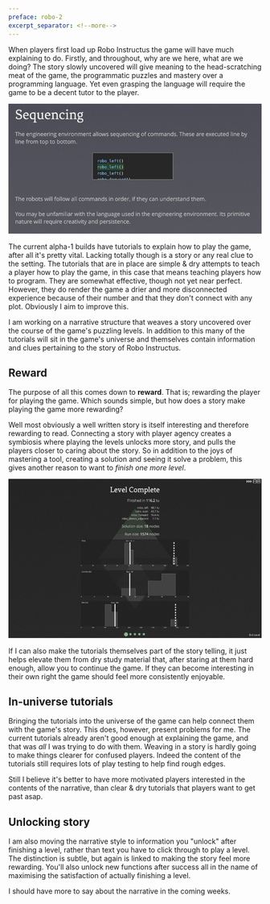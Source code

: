 ```yaml
---
preface: robo-2
excerpt_separator: <!--more-->
---
```

When players first load up Robo Instructus the game will have much explaining to do. Firstly, and throughout, why are we here, what are we doing? The story slowly uncovered will give meaning to the head-scratching meat of the game, the programmatic puzzles and mastery over a programming language. Yet even grasping the language will require the game to be a decent tutor to the player.

![](/assets/2018-08-31/sequencing-tutorial.jpg "Alpha tutorials, dry stuff")

<!--more-->

The current alpha-1 builds have tutorials to explain how to play the game, after all it's pretty vital. Lacking totally though is a story or any real clue to the setting. The tutorials that are in place are simple & dry attempts to teach a player how to play the game, in this case that means teaching players how to program. They are somewhat effective, though not yet near perfect. However, they do render the game a drier and more disconnected experience because of their number and that they don't connect with any plot. Obviously I aim to improve this.

I am working on a narrative structure that weaves a story uncovered over the course of the game's puzzling levels. In addition to this many of the tutorials will sit in the game's universe and themselves contain information and clues pertaining to the story of Robo Instructus.

## Reward
The purpose of all this comes down to **reward**. That is; rewarding the player for playing the game. Which sounds simple, but how does a story make playing the game more rewarding?

Well most obviously a well written story is itself interesting and therefore rewarding to read. Connecting a story with player agency creates a symbiosis where playing the levels unlocks more story, and pulls the players closer to caring about the story. So in addition to the joys of mastering a tool, creating a solution and seeing it solve a problem, this gives another reason to want to _finish one more level_.

![](/assets/2018-08-31/level-complete.jpg "Sweet victory")

If I can also make the tutorials themselves part of the story telling, it just helps elevate them from dry study material that, after staring at them hard enough, allow you to continue the game. If they can become interesting in their own right the game should feel more consistently enjoyable.

## In-universe tutorials
Bringing the tutorials into the universe of the game can help connect them with the game's story. This does, however, present problems for me. The current tutorials already aren't good enough at explaining the game, and that was _all_ I was trying to do with them. Weaving in a story is hardly going to make things clearer for confused players. Indeed the content of the tutorials still requires lots of play testing to help find rough edges.

Still I believe it's better to have more motivated players interested in the contents of the narrative, than clear & dry tutorials that players want to get past asap.

## Unlocking story
I am also moving the narrative style to information you "unlock" after finishing a level, rather than text you have to click through to play a level. The distinction is subtle, but again is linked to making the story feel more rewarding. You'll also unlock new functions after success all in the name of maximising the satisfaction of actually finishing a level.

I should have more to say about the narrative in the coming weeks.
